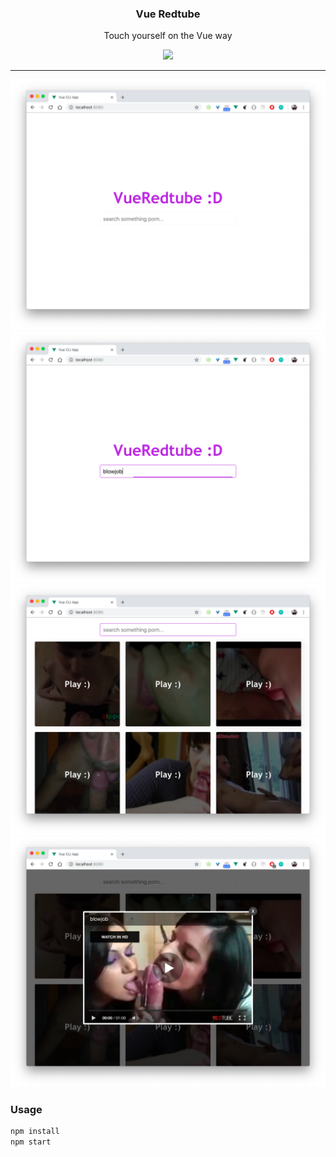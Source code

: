 <p align="center">
  <h3 align="center">Vue Redtube</h3>
  <p align="center">Touch yourself on the Vue way</p>

  <p align="center">
  <a href="http://standardjs.com/">
    <img src="https://img.shields.io/badge/code%20style-standard-brightgreen.svg">
  </a>
  </p>
</p>

---

<img src="screenshots/1.png" />
<img src="screenshots/2.png" />
<img src="screenshots/3.png" />
<img src="screenshots/4.png" />


### Usage

```sh
npm install
npm start
```
